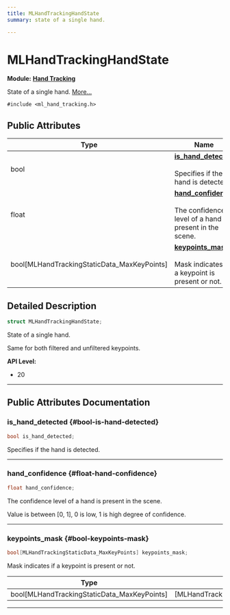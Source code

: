 ```yaml
---
title: MLHandTrackingHandState
summary: state of a single hand. 

---
```


# MLHandTrackingHandState

**Module:** **[Hand Tracking](/versioned_docs/version-02-Aug-2023/api-ref/api/Modules/group___hand_tracking/group___hand_tracking.md)**



State of a single hand.  [More...](#detailed-description)


`#include <ml_hand_tracking.h>`

## Public Attributes

| Type           | Name           |
| -------------- | -------------- |
| bool | **[is_hand_detected](/versioned_docs/version-02-Aug-2023/api-ref/api/Modules/group___hand_tracking/struct_m_l_hand_tracking_hand_state.md#bool-is-hand-detected)** <br></br>Specifies if the hand is detected.  |
| float | **[hand_confidence](/versioned_docs/version-02-Aug-2023/api-ref/api/Modules/group___hand_tracking/struct_m_l_hand_tracking_hand_state.md#float-hand-confidence)** <br></br>The confidence level of a hand is present in the scene.  |
| bool[MLHandTrackingStaticData_MaxKeyPoints] | **[keypoints_mask](/versioned_docs/version-02-Aug-2023/api-ref/api/Modules/group___hand_tracking/struct_m_l_hand_tracking_hand_state.md#bool-keypoints-mask)** <br></br>Mask indicates if a keypoint is present or not.  |

## Detailed Description

```cpp
struct MLHandTrackingHandState;
```

State of a single hand. 

Same for both filtered and unfiltered keypoints.




**API Level:**
  * 20




-----------
## Public Attributes Documentation

### is_hand_detected {#bool-is-hand-detected}

```cpp
bool is_hand_detected;
```

Specifies if the hand is detected. 





-----------

### hand_confidence {#float-hand-confidence}

```cpp
float hand_confidence;
```

The confidence level of a hand is present in the scene. 

Value is between [0, 1], 0 is low, 1 is high degree of confidence. 





-----------

### keypoints_mask {#bool-keypoints-mask}

```cpp
bool[MLHandTrackingStaticData_MaxKeyPoints] keypoints_mask;
```

Mask indicates if a keypoint is present or not. 


| Type | Description |
|--|--|
| bool[MLHandTrackingStaticData_MaxKeyPoints] | [MLHandTrackingStaticData_MaxKeyPoints] |






-----------


